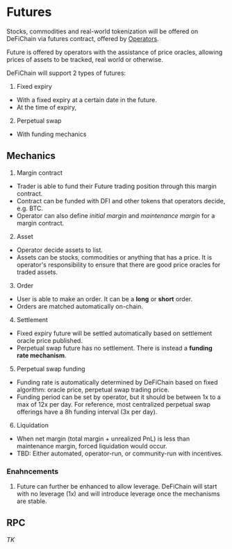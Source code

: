 # Futures

Stocks, commodities and real-world tokenization will be offered on DeFiChain via futures contract, offered by [Operators](/operator).

Future is offered by operators with the assistance of price oracles, allowing prices of assets to be tracked, real world or otherwise.

DeFiChain will support 2 types of futures:

1. Fixed expiry
  - With a fixed expiry at a certain date in the future.
  - At the time of expiry,

2. Perpetual swap
  - With funding mechanics

## Mechanics

1. Margin contract
  - Trader is able to fund their Future trading position through this margin contract.
  - Contract can be funded with DFI and other tokens that operators decide, e.g. BTC.
  - Operator can also define _initial margin_ and _maintenance margin_ for a margin contract.

2. Asset
  - Operator decide assets to list.
  - Assets can be stocks, commodities or anything that has a price. It is operator's responsibility to ensure that there are good price oracles for traded assets.

3. Order
  - User is able to make an order. It can be a **long** or **short** order.
  - Orders are matched automatically on-chain.

4. Settlement
  - Fixed expiry future will be settled automatically based on settlement oracle price published.
  - Perpetual swap future has no settlement. There is instead a **funding rate mechanism**.

5. Perpetual swap funding
  - Funding rate is automatically determined by DeFiChain based on fixed algorithm: oracle price, perpetual swap trading price.
  - Funding period can be set by operator, but it should be between 1x to a max of 12x per day. For reference, most centralized perpetual swap offerings have a 8h funding interval (3x per day).

6. Liquidation
  - When net margin (total margin + unrealized PnL) is less than maintenance margin, forced liquidation would occur.
  - TBD: Either automated, operator-run, or community-run with incentives.


### Enahncements

1. Future can further be enhanced to allow leverage. DeFiChain will start with no leverage (1x) and will introduce leverage once the mechanisms are stable.

## RPC

_TK_

